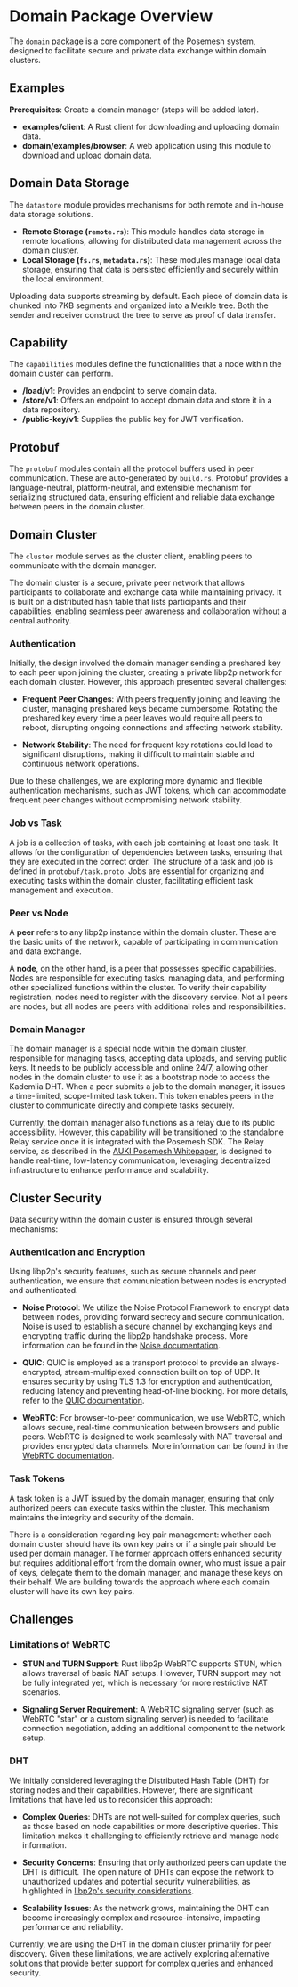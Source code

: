 # Domain Package Overview

The `domain` package is a core component of the Posemesh system, designed to facilitate secure and private data exchange within domain clusters.

## Examples

**Prerequisites**: Create a domain manager (steps will be added later).
- **examples/client**: A Rust client for downloading and uploading domain data.
- **domain/examples/browser**: A web application using this module to download and upload domain data.

## Domain Data Storage

The `datastore` module provides mechanisms for both remote and in-house data storage solutions.

- **Remote Storage (`remote.rs`)**: This module handles data storage in remote locations, allowing for distributed data management across the domain cluster.
- **Local Storage (`fs.rs`, `metadata.rs`)**: These modules manage local data storage, ensuring that data is persisted efficiently and securely within the local environment.

Uploading data supports streaming by default. Each piece of domain data is chunked into 7KB segments and organized into a Merkle tree. Both the sender and receiver construct the tree to serve as proof of data transfer.

## Capability

The `capabilities` modules define the functionalities that a node within the domain cluster can perform.
- **/load/v1**: Provides an endpoint to serve domain data.
- **/store/v1**: Offers an endpoint to accept domain data and store it in a data repository.
- **/public-key/v1**: Supplies the public key for JWT verification.

## Protobuf

The `protobuf` modules contain all the protocol buffers used in peer communication. These are auto-generated by `build.rs`. Protobuf provides a language-neutral, platform-neutral, and extensible mechanism for serializing structured data, ensuring efficient and reliable data exchange between peers in the domain cluster.

## Domain Cluster

The `cluster` module serves as the cluster client, enabling peers to communicate with the domain manager.

The domain cluster is a secure, private peer network that allows participants to collaborate and exchange data while maintaining privacy. It is built on a distributed hash table that lists participants and their capabilities, enabling seamless peer awareness and collaboration without a central authority.

### Authentication

Initially, the design involved the domain manager sending a preshared key to each peer upon joining the cluster, creating a private libp2p network for each domain cluster. However, this approach presented several challenges:

- **Frequent Peer Changes**: With peers frequently joining and leaving the cluster, managing preshared keys became cumbersome. Rotating the preshared key every time a peer leaves would require all peers to reboot, disrupting ongoing connections and affecting network stability.

- **Network Stability**: The need for frequent key rotations could lead to significant disruptions, making it difficult to maintain stable and continuous network operations.

Due to these challenges, we are exploring more dynamic and flexible authentication mechanisms, such as JWT tokens, which can accommodate frequent peer changes without compromising network stability.

### Job vs Task

A job is a collection of tasks, with each job containing at least one task. It allows for the configuration of dependencies between tasks, ensuring that they are executed in the correct order. The structure of a task and job is defined in `protobuf/task.proto`. Jobs are essential for organizing and executing tasks within the domain cluster, facilitating efficient task management and execution.

### Peer vs Node

A **peer** refers to any libp2p instance within the domain cluster. These are the basic units of the network, capable of participating in communication and data exchange.

A **node**, on the other hand, is a peer that possesses specific capabilities. Nodes are responsible for executing tasks, managing data, and performing other specialized functions within the cluster. To verify their capability registration, nodes need to register with the discovery service. Not all peers are nodes, but all nodes are peers with additional roles and responsibilities.

### Domain Manager

The domain manager is a special node within the domain cluster, responsible for managing tasks, accepting data uploads, and serving public keys. It needs to be publicly accessible and online 24/7, allowing other nodes in the domain cluster to use it as a bootstrap node to access the Kademlia DHT. When a peer submits a job to the domain manager, it issues a time-limited, scope-limited task token. This token enables peers in the cluster to communicate directly and complete tasks securely.

Currently, the domain manager also functions as a relay due to its public accessibility. However, this capability will be transitioned to the standalone Relay service once it is integrated with the Posemesh SDK. The Relay service, as described in the [AUKI Posemesh Whitepaper](https://auki.gitbook.io/whitepaper/technical-overview/the-relay-service), is designed to handle real-time, low-latency communication, leveraging decentralized infrastructure to enhance performance and scalability.

## Cluster Security

Data security within the domain cluster is ensured through several mechanisms:

### Authentication and Encryption
Using libp2p's security features, such as secure channels and peer authentication, we ensure that communication between nodes is encrypted and authenticated.

- **Noise Protocol**: We utilize the Noise Protocol Framework to encrypt data between nodes, providing forward secrecy and secure communication. Noise is used to establish a secure channel by exchanging keys and encrypting traffic during the libp2p handshake process. More information can be found in the [Noise documentation](https://docs.libp2p.io/concepts/secure-comm/noise/).

- **QUIC**: QUIC is employed as a transport protocol to provide an always-encrypted, stream-multiplexed connection built on top of UDP. It ensures security by using TLS 1.3 for encryption and authentication, reducing latency and preventing head-of-line blocking. For more details, refer to the [QUIC documentation](https://docs.libp2p.io/concepts/transports/quic/).

- **WebRTC**: For browser-to-peer communication, we use WebRTC, which allows secure, real-time communication between browsers and public peers. WebRTC is designed to work seamlessly with NAT traversal and provides encrypted data channels. More information can be found in the [WebRTC documentation](https://docs.libp2p.io/concepts/transports/webrtc/).

### Task Tokens

A task token is a JWT issued by the domain manager, ensuring that only authorized peers can execute tasks within the cluster. This mechanism maintains the integrity and security of the domain.

There is a consideration regarding key pair management: whether each domain cluster should have its own key pairs or if a single pair should be used per domain manager. The former approach offers enhanced security but requires additional effort from the domain owner, who must issue a pair of keys, delegate them to the domain manager, and manage these keys on their behalf. We are building towards the approach where each domain cluster will have its own key pairs.

## Challenges

### Limitations of WebRTC

- **STUN and TURN Support**: Rust libp2p WebRTC supports STUN, which allows traversal of basic NAT setups. However, TURN support may not be fully integrated yet, which is necessary for more restrictive NAT scenarios.

- **Signaling Server Requirement**: A WebRTC signaling server (such as WebRTC "star" or a custom signaling server) is needed to facilitate connection negotiation, adding an additional component to the network setup.

### DHT

We initially considered leveraging the Distributed Hash Table (DHT) for storing nodes and their capabilities. However, there are significant limitations that have led us to reconsider this approach:

- **Complex Queries**: DHTs are not well-suited for complex queries, such as those based on node capabilities or more descriptive queries. This limitation makes it challenging to efficiently retrieve and manage node information.

- **Security Concerns**: Ensuring that only authorized peers can update the DHT is difficult. The open nature of DHTs can expose the network to unauthorized updates and potential security vulnerabilities, as highlighted in [libp2p's security considerations](https://docs.libp2p.io/concepts/security/security-considerations/#kad-dht).

- **Scalability Issues**: As the network grows, maintaining the DHT can become increasingly complex and resource-intensive, impacting performance and reliability.

Currently, we are using the DHT in the domain cluster primarily for peer discovery. Given these limitations, we are actively exploring alternative solutions that provide better support for complex queries and enhanced security.
